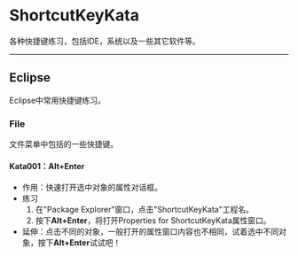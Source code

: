 # ShortcutKeyKata
各种快捷键练习，包括IDE，系统以及一些其它软件等。

---

## Eclipse
Eclipse中常用快捷键练习。

### File
文件菜单中包括的一些快捷键。

#### Kata001：Alt+Enter

* 作用：快速打开选中对象的属性对话框。
* 练习
    1. 在"Package Explorer"窗口，点击"ShortcutKeyKata"工程名。
    2. 按下**Alt+Enter**，将打开Properties for ShortcutKeyKata属性窗口。
* 延伸：点击不同的对象，一般打开的属性窗口内容也不相同，试着选中不同对象，按下**Alt+Enter**试试吧！